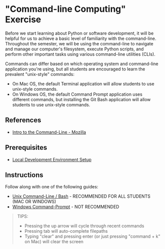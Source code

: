 # "Command-line Computing" Exercise

Before we start learning about Python or software development, it will be helpful for us to achieve a basic level of familiarity with the command-line. Throughout the semester, we will be using the command-line to navigate and manage our computer's filesystem, execute Python scripts, and perform other important tasks using various command-line utilities (CLIs).

Commands can differ based on which operating system and command-line application you're using, but all students are encouraged to learn the prevalent "unix-style" commands:
  + On Mac OS, the default Terminal application will allow students to use unix-style commands.
  + On Windows OS, the default Command Prompt application uses different commands, but installing the Git Bash application will allow students to use unix-style commands.

## References

  + [Intro to the Command-Line - Mozilla](https://developer.mozilla.org/en-US/docs/Learn/Tools_and_testing/Understanding_client-side_tools/Command_line)

## Prerequisites

  + [Local Development Environment Setup](./../local-dev-setup/README.md)

## Instructions

Follow along with one of the following guides:

  + [Unix Command-Line / Bash](mac-terminal.md) - RECOMMENDED FOR ALL STUDENTS (MAC OR WINDOWS)
  + [Windows Command-Prompt](windows-command-prompt.md) - NOT RECOMMENDED

> TIPS:
>   + Pressing the up arrow will cycle through recent commands
>   + Pressing tab will auto-complete filepaths
>   + Typing "clear" and pressing enter (or just pressing "command + k" on Mac) will clear the screen
